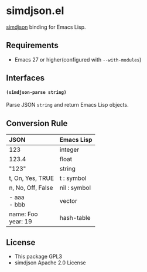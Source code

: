 # simdjson.el

[simdjson](https://github.com/simdjson/simdjson) binding for Emacs Lisp.

## Requirements

- Emacs 27 or higher(configured with `--with-modules`)

## Interfaces

#### `(simdjson-parse string)`

Parse JSON `string` and return Emacs Lisp objects.

## Conversion Rule

| JSON                     | Emacs Lisp   |
|:-------------------------|:-------------|
| 123                      | integer      |
| 123.4                    | float        |
| "123"                    | string       |
| t, On, Yes, TRUE         | t : symbol   |
| n, No, Off, False        | nil : symbol |
| - aaa<br /> - bbb        | vector       |
| name: Foo<br /> year: 19 | hash-table   |

## License

- This package GPL3
- simdjson Apache 2.0 License

